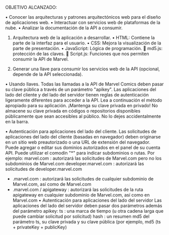OBJETIVO ALCANZADO:

•	Conocer las arquitecturas y patrones arquitectónicos web para el diseño de aplicaciones web.
•	Interactuar con servicios web de plataformas de la nube.
•	Analizar la documentación de la API a consumir.

1.	Arquitectura web de la aplicación a desarrollar.
•	HTML: Contiene la parte de la interfaz para el usuario.
•	CSS: Mejora la visualización de la parte de presentación.
•	JavaScript: Lógica de programación.
	md5.js: protección de las claves.
	Script.js: Funciones que nos permiten consumir la API de Marvel.


2.	Generar una llave para consumir los servicios web de la API (opcional, depende de la API seleccionada). 

•	Usando llaves.
Todas las llamadas a la API de Marvel Comics deben pasar su clave pública a través de un parámetro "apikey".
Las aplicaciones del lado del cliente y del lado del servidor tienen reglas de autenticación ligeramente diferentes para acceder a la API. Lea a continuación el método apropiado para su aplicación.
¡Mantenga su clave privada en privado! No almacene su clave privada en códigos o repositorios disponibles públicamente que sean accesibles al público. No lo dejes accidentalmente en la barra.

•	Autenticación para aplicaciones del lado del cliente.
Las solicitudes de aplicaciones del lado del cliente (basadas en navegador) deben originarse en un sitio web preautorizado o una URL de extensión del navegador.
Puede agregar o editar sus dominios autorizados en el panel de su cuenta API. Puede utilizar el comodín "*" para indicar subdominios o rutas. Por ejemplo:
marvel.com : autorizará las solicitudes de Marvel.com pero no los subdominios de Marvel.com
developer.marvel.com : autorizará las solicitudes de developer.marvel.com

* .marvel.com : autorizará las solicitudes de cualquier subdominio de Marvel.com, así como de Marvel.com
* .marvel.com / apigateway : autorizará las solicitudes de la ruta apigateway en cualquier subdominio de Marvel.com, así como en Marvel.com
•	Autenticación para aplicaciones del lado del servidor
Las aplicaciones del lado del servidor deben pasar dos parámetros además del parámetro apikey:
ts : una marca de tiempo (u otra cadena larga que puede cambiar solicitud por solicitud)
hash : un resumen md5 del parámetro ts, su clave privada y su clave pública (por ejemplo, md5 (ts + privateKey + publicKey)


















